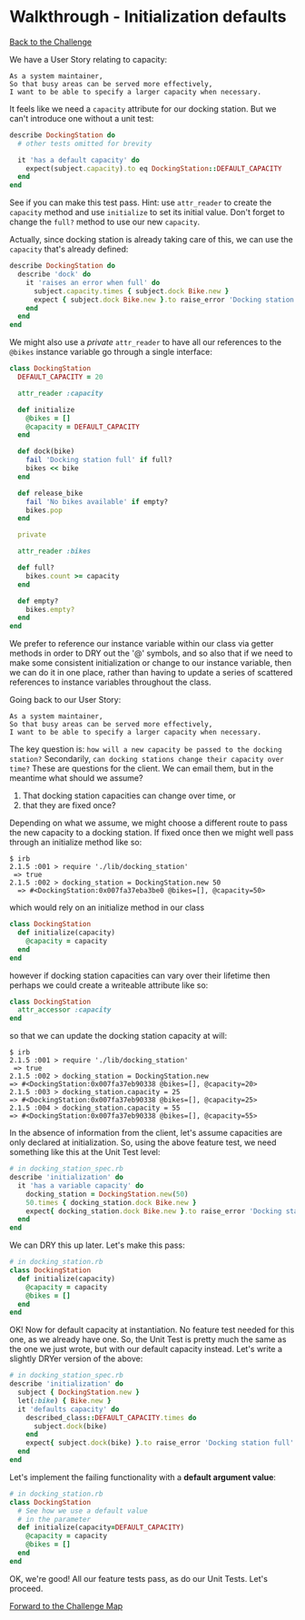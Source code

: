 # Walkthrough - Initialization defaults

[Back to the Challenge](../17_initialization_defaults.md)

We have a User Story relating to capacity:

```
As a system maintainer,
So that busy areas can be served more effectively,
I want to be able to specify a larger capacity when necessary.
```

It feels like we need a `capacity` attribute for our docking station.  But we can't introduce one without a unit test:

```ruby
describe DockingStation do
  # other tests omitted for brevity

  it 'has a default capacity' do
    expect(subject.capacity).to eq DockingStation::DEFAULT_CAPACITY
  end
end
```

See if you can make this test pass.  Hint: use `attr_reader` to create the `capacity` method and use `initialize` to set its initial value.  Don't forget to change the `full?` method to use our new `capacity`.

Actually, since docking station is already taking care of this, we can use the `capacity` that's already defined:

```ruby
describe DockingStation do
  describe 'dock' do
    it 'raises an error when full' do
      subject.capacity.times { subject.dock Bike.new }
      expect { subject.dock Bike.new }.to raise_error 'Docking station full'
    end
  end
end
```

We might also use a _private_ `attr_reader` to have all our references to the `@bikes` instance variable go through a single interface:

```ruby
class DockingStation
  DEFAULT_CAPACITY = 20

  attr_reader :capacity

  def initialize
    @bikes = []
    @capacity = DEFAULT_CAPACITY
  end

  def dock(bike)
    fail 'Docking station full' if full?
    bikes << bike
  end

  def release_bike
    fail 'No bikes available' if empty?
    bikes.pop
  end

  private

  attr_reader :bikes

  def full?
    bikes.count >= capacity
  end

  def empty?
    bikes.empty?
  end
end
```

We prefer to reference our instance variable within our class via getter methods in order to DRY out the '@' symbols, and so also that if we need to make some consistent initialization or change to our instance variable, then we can do it in one place, rather than having to update a series of scattered references to instance variables throughout the class.

Going back to our User Story:

```
As a system maintainer,
So that busy areas can be served more effectively,
I want to be able to specify a larger capacity when necessary.
```

The key question is: `how will a new capacity be passed to the docking station?` Secondarily, `can docking stations change their capacity over time?`  These are questions for the client. We can email them, but in the meantime what should we assume?  

1. That docking station capacities can change over time, or 
2. that they are fixed once?  

Depending on what we assume, we might choose a different route to pass the new capacity to a docking station.  If fixed once then we might well pass through an initialize method like so:

```
$ irb
2.1.5 :001 > require './lib/docking_station'
 => true
2.1.5 :002 > docking_station = DockingStation.new 50
  => #<DockingStation:0x007fa37eba3be0 @bikes=[], @capacity=50>
```

which would rely on an initialize method in our class

```ruby
class DockingStation
  def initialize(capacity)
    @capacity = capacity
  end
end
```

however if docking station capacities can vary over their lifetime then perhaps we could create a writeable attribute like so:

```ruby
class DockingStation
  attr_accessor :capacity
end
```

so that we can update the docking station capacity at will:

```
$ irb
2.1.5 :001 > require './lib/docking_station'
 => true
2.1.5 :002 > docking_station = DockingStation.new
=> #<DockingStation:0x007fa37eb90338 @bikes=[], @capacity=20>
2.1.5 :003 > docking_station.capacity = 25
=> #<DockingStation:0x007fa37eb90338 @bikes=[], @capacity=25>
2.1.5 :004 > docking_station.capacity = 55
=> #<DockingStation:0x007fa37eb90338 @bikes=[], @capacity=55>
```

In the absence of information from the client, let's assume capacities are only declared at initialization. So, using the above feature test, we need something like this at the Unit Test level:

```ruby
# in docking_station_spec.rb
describe 'initialization' do
  it 'has a variable capacity' do
    docking_station = DockingStation.new(50)
    50.times { docking_station.dock Bike.new }
    expect{ docking_station.dock Bike.new }.to raise_error 'Docking station full'
  end
end
```

We can DRY this up later. Let's make this pass:

```ruby
# in docking_station.rb
class DockingStation
  def initialize(capacity)
    @capacity = capacity
    @bikes = []
  end
end
```

OK! Now for default capacity at instantiation. No feature test needed for this one, as we already have one. So, the Unit Test is pretty much the same as the one we just wrote, but with our default capacity instead. Let's write a slightly DRYer version of the above:

```ruby
# in docking_station_spec.rb
describe 'initialization' do
  subject { DockingStation.new }
  let(:bike) { Bike.new }
  it 'defaults capacity' do
    described_class::DEFAULT_CAPACITY.times do
      subject.dock(bike)
    end
    expect{ subject.dock(bike) }.to raise_error 'Docking station full'
  end
end
```

Let's implement the failing functionality with a **default argument value**:

```ruby
# in docking_station.rb
class DockingStation
  # See how we use a default value 
  # in the parameter
  def initialize(capacity=DEFAULT_CAPACITY)
    @capacity = capacity
    @bikes = []
  end
end
```

OK, we're good! All our feature tests pass, as do our Unit Tests. Let's proceed.

[Forward to the Challenge Map](../0_challenge_map.md)